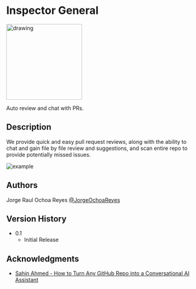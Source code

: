 # Inspector General

<img src="https://github.com/user-attachments/assets/99b294c6-db0e-4f12-8ff4-eb68c13df153" alt="drawing" style="width:200px;"/>

Auto review and chat with PRs. 

## Description

We provide quick and easy pull request reviews, along with the ability to chat and gain file by file review and suggestions, and scan entire repo to provide potentially missed issues. 

 ![example](https://github.com/user-attachments/assets/4eed1d6b-479c-425a-91ce-821a51c17e63)

 
## Authors 

Jorge Raul Ochoa Reyes [@JorgeOchoaReyes](https://github.com/JorgeOchoaReyes)

## Version History
* 0.1
    * Initial Release
 
## Acknowledgments
 
* [Sahin Ahmed - How to Turn Any GitHub Repo into a Conversational AI Assistant](https://medium.com/@sahin.samia/how-to-turn-any-github-repo-into-a-conversational-ai-assistant-c4086739756a)
